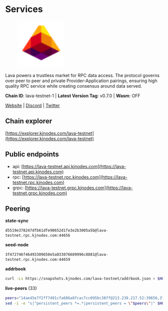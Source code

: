 # Services

<figure><img src="https://raw.githubusercontent.com/kj89/cosmos-images/main/logos/lava.png" width="150" alt=""><figcaption></figcaption></figure>

Lava powers a trustless market for RPC data access. The protocol  governs over peer to peer and private Provider-Application pairings,  ensuring high quality RPC service while creating consensus around data served.

**Chain ID**: lava-testnet-1 | **Latest Version Tag**: v0.7.0 | **Wasm**: OFF

[Website](https://lavanet.xyz) | [Discord](https://discord.com/invite/Tbk5NxTCdA) | [Twitter](https://twitter.com/lavanetxyz)




## Chain explorer
[https://explorer.kjnodes.com/lava-testnet](https://explorer.kjnodes.com/lava-testnet)

## Public endpoints

* api: [https://lava-testnet.api.kjnodes.com](https://lava-testnet.api.kjnodes.com)
* rpc: [https://lava-testnet.rpc.kjnodes.com](https://lava-testnet.rpc.kjnodes.com)
* grpc: [https://lava-testnet.grpc.kjnodes.com](https://lava-testnet.grpc.kjnodes.com)

## Peering

**state-sync**

```text
d5519e378247dfb61dfe90652d1fe3e2b3005a5b@lava-testnet.rpc.kjnodes.com:44656
```

**seed-node**

```text
3f472746f46493309650e5a033076689996c8881@lava-testnet.rpc.kjnodes.com:44659
```

**addrbook**
```bash
curl -Ls https://snapshots.kjnodes.com/lava-testnet/addrbook.json > $HOME/.lava/config/addrbook.json
```

**live-peers** (33)
```bash
peers="14ae45e7f2ff7491cfa686a8fcac7cc095bc38ff@213.239.217.52:39656,370ae92bd28701e0c1d8dc912ccf0d40fe0db3d5@157.90.245.166:26656,4732ed188fbe7603f81d9f4c825397277bb72217@5.75.235.195:26656,4634ca7cefe997035440df1095915ed255e81296@49.12.189.98:26656,f0679f7ee5038bb29d7cf1b823a44d6539484184@107.175.179.100:26656,c69864d1c6dd7132f2f65eafec6e6828938c5c8d@37.221.198.252:26666,f00678dae0448ca33974a359bb1986e52b7ac19f@43.153.32.148:26656,11a19d02406bee18a39e782f606d710d353de428@210.75.253.161:26656,b62eb3baed171ab5654292e5e35d56a1287693c9@45.32.66.24:26656,a2afdc48785be73f208af349e78d632b5556cc01@5.75.226.151:26656,e268a2ce255d51a93e6ec89ee73c233bbaec70f4@49.12.185.46:26656,c0efea9152aed75fcf3022b8af45243818c59d6a@49.12.13.104:26656,8a089094624f27698f365402a059b8b810532805@207.180.229.129:26656,9a151159039fd8abce61ddb21e5342605787792b@5.75.228.39:26656,3173b2d34ce415ee9a1bf08646d85688bf49e299@5.189.186.222:36656,e1383b216c42acc842193c5ac7321ce6c0d73db0@78.47.37.142:26656,c5c98017339ce6d4d5d2a4fd0fb1aaeb966ef0f7@65.108.124.57:36656,4ad3f3731073a016fa0c99118b2a5a2d313928f5@207.180.233.148:26656,fdc3bd914360b1be8ee2e9f4a447223830527497@78.46.36.203:26656,5c2a752c9b1952dbed075c56c600c3a79b58c395@185.16.39.172:27066,6b1d0465b3e2a32b5328e59eb75c38d88233b56f@80.82.215.19:60656,2cb465a7c919321978f89701b4ae07ac505f7ad8@194.163.184.228:26656,f30d07170a092f82702e3c12334fa9fd828b71c6@168.119.124.130:47656,c83d7b205b2e80bd9a33c13161bd39d520988455@38.242.139.189:26656,e83c0fdeb2b0e258bb559d657d0907b63635127a@159.69.149.85:26656,8d16f025aa05391f9e54c9e51cb3f931028cd2de@193.187.88.18:26656,22c51515eea1df09dc872dc8843efb7fc73770b1@199.175.98.102:26656,94bba76f57bc30a6c0afa4ca10cd54d0b247569d@38.242.221.85:26656,877fb1670209bc2a347d7755388b677b330e98ea@95.216.9.42:26656,d5ad7ae6caf54ef20a6dc04d30a55caac6c540c9@5.61.41.138:26656,aa5c52f79bdf256a5581b8fd396e2180fb523b2c@178.18.247.249:38656,e5f324d671e8bba44cd8eef2cb5b6e46ccf4f95a@65.108.199.120:60756,d5519e378247dfb61dfe90652d1fe3e2b3005a5b@65.109.68.190:44656"
sed -i -e "s|^persistent_peers *=.*|persistent_peers = \"$peers\"|" $HOME/.lava/config/config.toml
```
